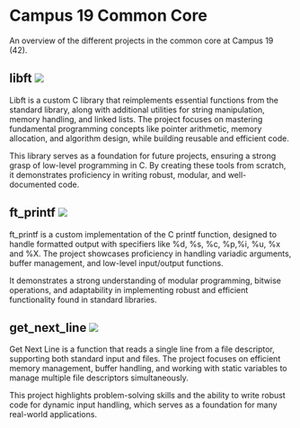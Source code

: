 # Campus 19 Common Core

An overview of the different projects in the common core at Campus 19 (42).

## libft <img src="https://img.shields.io/github/languages/top/P-Claus/19-common-core/tree/main/ft_libft" />
Libft is a custom C library that reimplements essential functions from the standard library, along with additional utilities for string manipulation, memory handling, and linked lists. The project focuses on mastering fundamental programming concepts like pointer arithmetic, memory allocation, and algorithm design, while building reusable and efficient code.

This library serves as a foundation for future projects, ensuring a strong grasp of low-level programming in C. By creating these tools from scratch, it demonstrates proficiency in writing robust, modular, and well-documented code.

## ft_printf <img src="https://img.shields.io/github/languages/top/P-Claus/19-common-core/tree/main/ft_printf" />
ft_printf is a custom implementation of the C printf function, designed to handle formatted output with specifiers like %d, %s, %c, %p,%i, %u, %x and %X. The project showcases proficiency in handling variadic arguments, buffer management, and low-level input/output functions.

It demonstrates a strong understanding of modular programming, bitwise operations, and adaptability in implementing robust and efficient functionality found in standard libraries.

## get_next_line <img src="https://img.shields.io/github/languages/top/P-Claus/19-common-core/tree/main/get_next_line" />
Get Next Line is a function that reads a single line from a file descriptor, supporting both standard input and files. The project focuses on efficient memory management, buffer handling, and working with static variables to manage multiple file descriptors simultaneously.

This project highlights problem-solving skills and the ability to write robust code for dynamic input handling, which serves as a foundation for many real-world applications.
